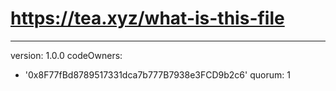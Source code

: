 # https://tea.xyz/what-is-this-file
---
version: 1.0.0
codeOwners:
  - '0x8F77fBd8789517331dca7b777B7938e3FCD9b2c6'
quorum: 1
